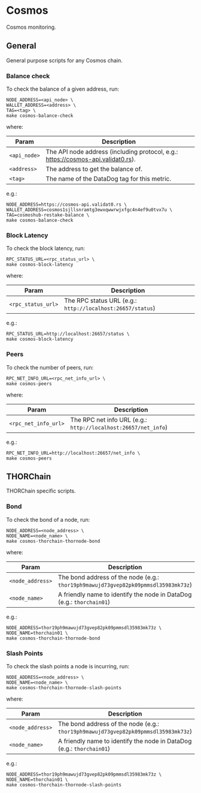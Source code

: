 # Cosmos

Cosmos monitoring.

## General

General purpose scripts for any Cosmos chain.

### Balance check

To check the balance of a given address, run:

```console
NODE_ADDRESS=<api_node> \
WALLET_ADDRESS=<address> \
TAG=<tag> \
make cosmos-balance-check
```

where:

|Param|Description|
|-----|-----------|
|`<api_node>`|The API node address (including protocol, e.g.: https://cosmos-api.validat0.rs).|
|`<address>`|The address to get the balance of.|
|`<tag>`|The name of the DataDog tag for this metric.|

e.g.:

```console
NODE_ADDRESS=https://cosmos-api.validat0.rs \
WALLET_ADDRESS=cosmos1sjllsnramtg3ewxqwwrwjxfgc4n4ef9u0tvx7u \
TAG=cosmoshub-restake-balance \
make cosmos-balance-check
```

### Block Latency

To check the block latency, run:

```console
RPC_STATUS_URL=<rpc_status_url> \
make cosmos-block-latency
```

where:

|Param|Description|
|-----|-----------|
|`<rpc_status_url>`|The RPC status URL (e.g.: `http://localhost:26657/status`) |

e.g.:

```console
RPC_STATUS_URL=http://localhost:26657/status \
make cosmos-block-latency
```

### Peers

To check the number of peers, run:

```console
RPC_NET_INFO_URL=<rpc_net_info_url> \
make cosmos-peers
```

where:

|Param|Description|
|-----|-----------|
|`<rpc_net_info_url>`|The RPC net info URL (e.g.: `http://localhost:26657/net_info`) |

e.g.:

```console
RPC_NET_INFO_URL=http://localhost:26657/net_info \
make cosmos-peers
```

## THORChain

THORChain specific scripts.

### Bond

To check the bond of a node, run:

```console
NODE_ADDRESS=<node_address> \
NODE_NAME=<node_name> \
make cosmos-thorchain-thornode-bond
```

where:

|Param|Description|
|-----|-----------|
|`<node_address>`|The bond address of the node (e.g.: `thor19ph9mawujd73gvep82pk09pmmsdl35983mk73z`)|
|`<node_name>`|A friendly name to identify the node in DataDog (e.g.: `thorchain01`)|

e.g.:

```console
NODE_ADDRESS=thor19ph9mawujd73gvep82pk09pmmsdl35983mk73z \
NODE_NAME=thorchain01 \
make cosmos-thorchain-thornode-bond
```

### Slash Points

To check the slash points a node is incurring, run:

```console
NODE_ADDRESS=<node_address> \
NODE_NAME=<node_name> \
make cosmos-thorchain-thornode-slash-points
```

where:

|Param|Description|
|-----|-----------|
|`<node_address>`|The bond address of the node (e.g.: `thor19ph9mawujd73gvep82pk09pmmsdl35983mk73z`)|
|`<node_name>`|A friendly name to identify the node in DataDog (e.g.: `thorchain01`)|

e.g.:

```console
NODE_ADDRESS=thor19ph9mawujd73gvep82pk09pmmsdl35983mk73z \
NODE_NAME=thorchain01 \
make cosmos-thorchain-thornode-slash-points
```
